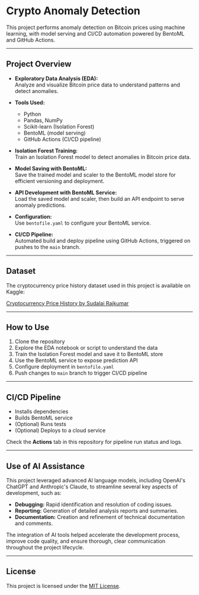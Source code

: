 # Crypto Anomaly Detection

This project performs anomaly detection on Bitcoin prices using machine learning, with model serving and CI/CD automation powered by BentoML and GitHub Actions.

---

## Project Overview

- **Exploratory Data Analysis (EDA):**  
  Analyze and visualize Bitcoin price data to understand patterns and detect anomalies.

- **Tools Used:**  
  - Python  
  - Pandas, NumPy  
  - Scikit-learn (Isolation Forest)  
  - BentoML (model serving)  
  - GitHub Actions (CI/CD pipeline)

- **Isolation Forest Training:**  
  Train an Isolation Forest model to detect anomalies in Bitcoin price data.

- **Model Saving with BentoML:**  
  Save the trained model and scaler to the BentoML model store for efficient versioning and deployment.

- **API Development with BentoML Service:**  
  Load the saved model and scaler, then build an API endpoint to serve anomaly predictions.

- **Configuration:**  
  Use `bentofile.yaml` to configure your BentoML service.

- **CI/CD Pipeline:**  
  Automated build and deploy pipeline using GitHub Actions, triggered on pushes to the `main` branch.

---

## Dataset

The cryptocurrency price history dataset used in this project is available on Kaggle:

[Cryptocurrency Price History by Sudalai Rajkumar](https://www.kaggle.com/datasets/sudalairajkumar/cryptocurrencypricehistory)

---

## How to Use

1. Clone the repository  
2. Explore the EDA notebook or script to understand the data  
3. Train the Isolation Forest model and save it to BentoML store  
4. Use the BentoML service to expose prediction API  
5. Configure deployment in `bentofile.yaml`  
6. Push changes to `main` branch to trigger CI/CD pipeline  

---

## CI/CD Pipeline

- Installs dependencies  
- Builds BentoML service  
- (Optional) Runs tests  
- (Optional) Deploys to a cloud service  

Check the **Actions** tab in this repository for pipeline run status and logs.

---

## Use of AI Assistance

This project leveraged advanced AI language models, including OpenAI's ChatGPT and Anthropic's Claude, to streamline several key aspects of development, such as:

- **Debugging:** Rapid identification and resolution of coding issues.
- **Reporting:** Generation of detailed analysis reports and summaries.
- **Documentation:** Creation and refinement of technical documentation and comments.

The integration of AI tools helped accelerate the development process, improve code quality, and ensure thorough, clear communication throughout the project lifecycle.

---

## License

This project is licensed under the [MIT License](./LICENSE).